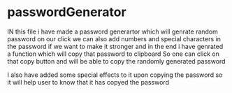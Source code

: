 # passwordGenerator

IN this file i have made a password generartor which will genrate random password on our click we can also add numbers and special characters in the password if we want to make it stronger 
and in the end i have genrated a function which will copy that password to clipboard 
So one can click on that copy button and will be able to copy the randomly generated password

I also have added some special effects to it upon copying the password so it will help user to know that it has copyed the password
